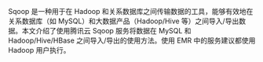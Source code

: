 Sqoop 是一种用于在 Hadoop 和关系数据库之间传输数据的工具，能够有效地在关系数据库（如 MySQL）和大数据产品（Hadoop/Hive 等）之间导入/导出数据。本文介绍了使用腾讯云 Sqoop 服务将数据在 MySQL 和 Hadoop/Hive/HBase 之间导入/导出的使用方法。使用 EMR 中的服务建议都使用 Hadoop 用户执行。